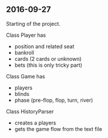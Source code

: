 ## 2016-09-27

Starting of the project.

Class Player has
* position and related seat
* bankroll
* cards (2 cards or unknown)
* bets (this is only tricky part)


Class Game has
* players
* blinds
* phase (pre-flop, flop, turn, river)

Class HistoryParser
* creates a players
* gets the game flow from the text file
